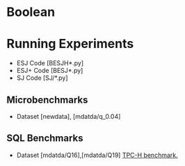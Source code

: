 # Boolean

# Running Experiments
* ESJ Code [BESJH*.py]
* ESJ+ Code [BESJ*.py]
* SJ Code [SJ/*.py]
##  Microbenchmarks
* Dataset [newdata], [mdatda/q_0.04]
##  SQL Benchmarks
* Dataset [mdatda/Q16],[mdatda/Q19]
[TPC-H benchmark.](https://www.tpc.org/TPC_Documents_Current_Versions/pdf/TPC-H_v3.0.1.pdf)
